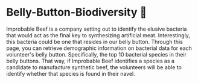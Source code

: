 # Belly-Button-Biodiversity :hamburger:

Improbable Beef is a company setting out to identify the elusive bacteria that would act as the final key to synthesizing artificial meat. Interestingly, this bacteria could be one that resides in our belly button. Through this page, you can retrieve demographic information on bacterial data for each volunteer's belly button. Specifically, the top 10 bacterial species in their belly buttons. That way, if Improbable Beef identifies a species as a candidate to manufacture synthetic beef, the volunteers will be able to identify whether that species is found in their navel.
